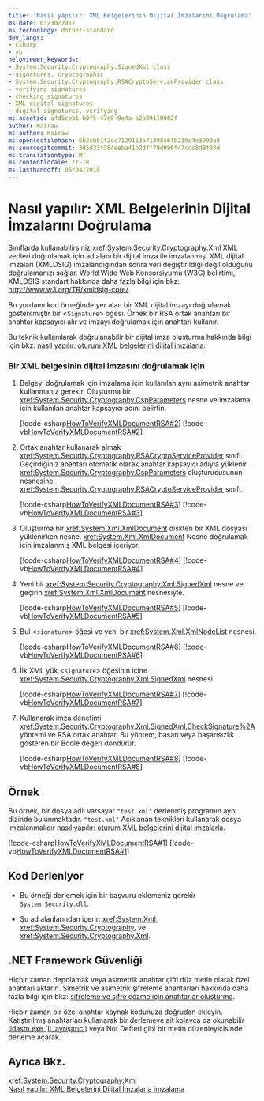 ```yaml
---
title: 'Nasıl yapılır: XML Belgelerinin Dijital İmzalarını Doğrulama'
ms.date: 03/30/2017
ms.technology: dotnet-standard
dev_langs:
- csharp
- vb
helpviewer_keywords:
- System.Security.Cryptography.SignedXml class
- signatures, cryptographic
- System.Security.Cryptography.RSACryptoServiceProvider class
- verifying signatures
- checking signatures
- XML digital signatures
- digital signatures, verifying
ms.assetid: a4d5ceb1-b9f5-47e8-9e4a-a2b39110002f
author: mairaw
ms.author: mairaw
ms.openlocfilehash: 6b2cb61f2cc7129153a71398c6fb219c4e3990a8
ms.sourcegitcommit: 3d5d33f384eeba41b2dff79d096f47ccc8d8f03d
ms.translationtype: MT
ms.contentlocale: tr-TR
ms.lasthandoff: 05/04/2018
---
```

# <a name="how-to-verify-the-digital-signatures-of-xml-documents"></a>Nasıl yapılır: XML Belgelerinin Dijital İmzalarını Doğrulama
Sınıflarda kullanabilirsiniz <xref:System.Security.Cryptography.Xml> XML verileri doğrulamak için ad alanı bir dijital imza ile imzalanmış.  XML dijital imzaları (XMLDSIG) imzalandığından sonra veri değiştirildiği değil olduğunu doğrulamanızı sağlar.  World Wide Web Konsorsiyumu (W3C) belirtimi, XMLDSIG standart hakkında daha fazla bilgi için bkz: http://www.w3.org/TR/xmldsig-core/.  
  
 Bu yordamı kod örneğinde yer alan bir XML dijital imzayı doğrulamak gösterilmiştir bir <`Signature`> öğesi.  Örnek bir RSA ortak anahtarı bir anahtar kapsayıcı alır ve imzayı doğrulamak için anahtarı kullanır.  
  
 Bu teknik kullanılarak doğrulanabilir bir dijital imza oluşturma hakkında bilgi için bkz: [nasıl yapılır: oturum XML belgelerini dijital imzalarla](../../../docs/standard/security/how-to-sign-xml-documents-with-digital-signatures.md).  
  
### <a name="to-verify-the-digital-signature-of-an-xml-document"></a>Bir XML belgesinin dijital imzasını doğrulamak için  
  
1.  Belgeyi doğrulamak için imzalama için kullanılan aynı asimetrik anahtar kullanmanız gerekir.  Oluşturma bir <xref:System.Security.Cryptography.CspParameters> nesne ve imzalama için kullanılan anahtar kapsayıcı adını belirtin.  
  
     [!code-csharp[HowToVerifyXMLDocumentRSA#2](../../../samples/snippets/csharp/VS_Snippets_CLR/HowToVerifyXMLDocumentRSA/cs/sample.cs#2)]
     [!code-vb[HowToVerifyXMLDocumentRSA#2](../../../samples/snippets/visualbasic/VS_Snippets_CLR/HowToVerifyXMLDocumentRSA/vb/sample.vb#2)]  
  
2.  Ortak anahtar kullanarak almak <xref:System.Security.Cryptography.RSACryptoServiceProvider> sınıfı.  Geçirdiğiniz anahtarı otomatik olarak anahtar kapsayıcı adıyla yüklenir <xref:System.Security.Cryptography.CspParameters> oluşturucusunun nesnesine <xref:System.Security.Cryptography.RSACryptoServiceProvider> sınıfı.  
  
     [!code-csharp[HowToVerifyXMLDocumentRSA#3](../../../samples/snippets/csharp/VS_Snippets_CLR/HowToVerifyXMLDocumentRSA/cs/sample.cs#3)]
     [!code-vb[HowToVerifyXMLDocumentRSA#3](../../../samples/snippets/visualbasic/VS_Snippets_CLR/HowToVerifyXMLDocumentRSA/vb/sample.vb#3)]  
  
3.  Oluşturma bir <xref:System.Xml.XmlDocument> diskten bir XML dosyası yüklenirken nesne.  <xref:System.Xml.XmlDocument> Nesne doğrulamak için imzalanmış XML belgesi içeriyor.  
  
     [!code-csharp[HowToVerifyXMLDocumentRSA#4](../../../samples/snippets/csharp/VS_Snippets_CLR/HowToVerifyXMLDocumentRSA/cs/sample.cs#4)]
     [!code-vb[HowToVerifyXMLDocumentRSA#4](../../../samples/snippets/visualbasic/VS_Snippets_CLR/HowToVerifyXMLDocumentRSA/vb/sample.vb#4)]  
  
4.  Yeni bir <xref:System.Security.Cryptography.Xml.SignedXml> nesne ve geçirin <xref:System.Xml.XmlDocument> nesnesiyle.  
  
     [!code-csharp[HowToVerifyXMLDocumentRSA#5](../../../samples/snippets/csharp/VS_Snippets_CLR/HowToVerifyXMLDocumentRSA/cs/sample.cs#5)]
     [!code-vb[HowToVerifyXMLDocumentRSA#5](../../../samples/snippets/visualbasic/VS_Snippets_CLR/HowToVerifyXMLDocumentRSA/vb/sample.vb#5)]  
  
5.  Bul <`signature`> öğesi ve yeni bir <xref:System.Xml.XmlNodeList> nesnesi.  
  
     [!code-csharp[HowToVerifyXMLDocumentRSA#6](../../../samples/snippets/csharp/VS_Snippets_CLR/HowToVerifyXMLDocumentRSA/cs/sample.cs#6)]
     [!code-vb[HowToVerifyXMLDocumentRSA#6](../../../samples/snippets/visualbasic/VS_Snippets_CLR/HowToVerifyXMLDocumentRSA/vb/sample.vb#6)]  
  
6.  İlk XML yük <`signature`> öğesinin içine <xref:System.Security.Cryptography.Xml.SignedXml> nesnesi.  
  
     [!code-csharp[HowToVerifyXMLDocumentRSA#7](../../../samples/snippets/csharp/VS_Snippets_CLR/HowToVerifyXMLDocumentRSA/cs/sample.cs#7)]
     [!code-vb[HowToVerifyXMLDocumentRSA#7](../../../samples/snippets/visualbasic/VS_Snippets_CLR/HowToVerifyXMLDocumentRSA/vb/sample.vb#7)]  
  
7.  Kullanarak imza denetimi <xref:System.Security.Cryptography.Xml.SignedXml.CheckSignature%2A> yöntemi ve RSA ortak anahtar.  Bu yöntem, başarı veya başarısızlık gösteren bir Boole değeri döndürür.  
  
     [!code-csharp[HowToVerifyXMLDocumentRSA#8](../../../samples/snippets/csharp/VS_Snippets_CLR/HowToVerifyXMLDocumentRSA/cs/sample.cs#8)]
     [!code-vb[HowToVerifyXMLDocumentRSA#8](../../../samples/snippets/visualbasic/VS_Snippets_CLR/HowToVerifyXMLDocumentRSA/vb/sample.vb#8)]  
  
## <a name="example"></a>Örnek  
 Bu örnek, bir dosya adlı varsayar `"test.xml"` derlenmiş programın aynı dizinde bulunmaktadır.  `"test.xml"` Açıklanan teknikleri kullanarak dosya imzalanmalıdır [nasıl yapılır: oturum XML belgelerini dijital imzalarla](../../../docs/standard/security/how-to-sign-xml-documents-with-digital-signatures.md).  
  
 [!code-csharp[HowToVerifyXMLDocumentRSA#1](../../../samples/snippets/csharp/VS_Snippets_CLR/HowToVerifyXMLDocumentRSA/cs/sample.cs#1)]
 [!code-vb[HowToVerifyXMLDocumentRSA#1](../../../samples/snippets/visualbasic/VS_Snippets_CLR/HowToVerifyXMLDocumentRSA/vb/sample.vb#1)]  
  
## <a name="compiling-the-code"></a>Kod Derleniyor  
  
-   Bu örneği derlemek için bir başvuru eklemeniz gerekir `System.Security.dll`.  
  
-   Şu ad alanlarından içerir: <xref:System.Xml>, <xref:System.Security.Cryptography>, ve <xref:System.Security.Cryptography.Xml>.  
  
## <a name="net-framework-security"></a>.NET Framework Güvenliği  
 Hiçbir zaman depolamak veya asimetrik anahtar çifti düz metin olarak özel anahtarı aktarın.  Simetrik ve asimetrik şifreleme anahtarları hakkında daha fazla bilgi için bkz: [şifreleme ve şifre çözme için anahtarlar oluşturma](../../../docs/standard/security/generating-keys-for-encryption-and-decryption.md).  
  
 Hiçbir zaman bir özel anahtar kaynak kodunuza doğrudan ekleyin.  Katıştırılmış anahtarları kullanarak bir derlemeye ait kolayca da okunabilir [Ildasm.exe (IL ayrıştırıcı)](../../../docs/framework/tools/ildasm-exe-il-disassembler.md) veya Not Defteri gibi bir metin düzenleyicisinde derleme açarak.  
  
## <a name="see-also"></a>Ayrıca Bkz.  
 <xref:System.Security.Cryptography.Xml>  
 [Nasıl yapılır: XML Belgelerini Dijital İmzalarla imzalama](../../../docs/standard/security/how-to-sign-xml-documents-with-digital-signatures.md)
